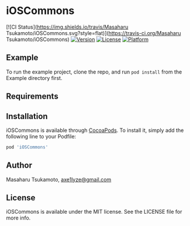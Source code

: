 # iOSCommons

[![CI Status](https://img.shields.io/travis/Masaharu Tsukamoto/iOSCommons.svg?style=flat)](https://travis-ci.org/Masaharu Tsukamoto/iOSCommons)
[![Version](https://img.shields.io/cocoapods/v/iOSCommons.svg?style=flat)](https://cocoapods.org/pods/iOSCommons)
[![License](https://img.shields.io/cocoapods/l/iOSCommons.svg?style=flat)](https://cocoapods.org/pods/iOSCommons)
[![Platform](https://img.shields.io/cocoapods/p/iOSCommons.svg?style=flat)](https://cocoapods.org/pods/iOSCommons)

## Example

To run the example project, clone the repo, and run `pod install` from the Example directory first.

## Requirements

## Installation

iOSCommons is available through [CocoaPods](https://cocoapods.org). To install
it, simply add the following line to your Podfile:

```ruby
pod 'iOSCommons'
```

## Author

Masaharu Tsukamoto, axe1lyze@gmail.com

## License

iOSCommons is available under the MIT license. See the LICENSE file for more info.
